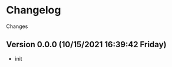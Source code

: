 <!--
  Created at: 10/15/2021 16:39:25 Friday
  Modified at: 10/15/2021 04:39:50 PM Friday

        Copyright (C) 2021 Thiago Ferreira
  See file "license" for details about copyright
-->

# Changelog

Changes

## Version 0.0.0 (10/15/2021 16:39:42 Friday)

- init
